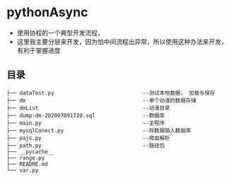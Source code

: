 # pythonAsync

- 使用协程的一个典型开发流程，
- 这里我主要分层来开发，因为怕中间流程出异常，所以使用这种办法来开发，有利于掌握进度



## 目录

```
├── dataTest.py                            --测试本地数据， 加载与保存
├── dm                                     --单个动漫的数据存储
├── dmList                                 --动漫目录
├── dump-dm-202007091720.sql               --数据库
├── main.py                                --主程序
├── mysqlConect.py                         --将数据插入数据库
├── pajs.py                                --爬虫解析
├── path.py                                --路径包
├── __pycache__
├── range.py
├── README.md
└── var.py
```
